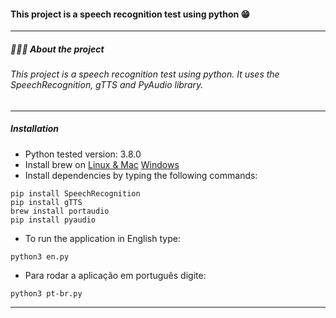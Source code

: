 

#### This project is a speech recognition test using python 😁
------------
##### 👨🏻‍💻 About the project
###### This project is a speech recognition test using python. It uses the SpeechRecognition, gTTS and PyAudio library.


------------
##### Installation


- Python tested version: 3.8.0
- Install brew on [Linux & Mac](https://docs.brew.sh/Installation) [Windows](http://www.portaudio.com/)
- Install dependencies by typing the following commands:
```
pip install SpeechRecognition
pip install gTTS
brew install portaudio
pip install pyaudio
```
- To run the application in English type:
```
python3 en.py
```
- Para rodar a aplicação em português digite:
```
python3 pt-br.py
```
------------

